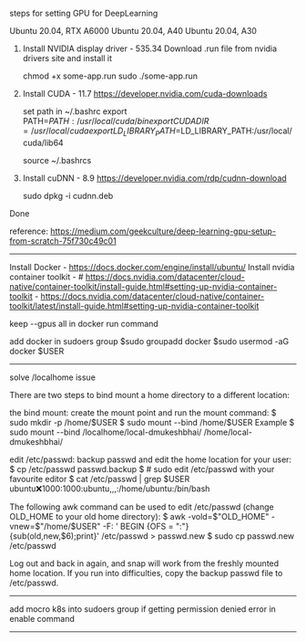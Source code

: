 steps for setting GPU for DeepLearning

Ubuntu 20.04, RTX A6000
Ubuntu 20.04, A40
Ubuntu 20.04, A30

1. Install NVIDIA display driver - 535.34
	Download .run file from nvidia drivers site and install it
	
	chmod +x some-app.run
	sudo ./some-app.run

2. Install CUDA - 11.7
	https://developer.nvidia.com/cuda-downloads
	
	set path in ~/.bashrc
export PATH=$PATH:/usr/local/cuda/bin
export CUDADIR=/usr/local/cuda
export LD_LIBRARY_PATH=$LD_LIBRARY_PATH:/usr/local/cuda/lib64

	source ~/.bashrcs

3. Install cuDNN - 8.9
	https://developer.nvidia.com/rdp/cudnn-download
	
	sudo dpkg -i cudnn.deb

Done

reference: https://medium.com/geekculture/deep-learning-gpu-setup-from-scratch-75f730c49c01

---

Install Docker - https://docs.docker.com/engine/install/ubuntu/
Install nvidia container toolkit - # https://docs.nvidia.com/datacenter/cloud-native/container-toolkit/install-guide.html#setting-up-nvidia-container-toolkit
								 - https://docs.nvidia.com/datacenter/cloud-native/container-toolkit/latest/install-guide.html#setting-up-nvidia-container-toolkit

keep --gpus all in docker run command

add docker in sudoers group
$sudo groupadd docker
$sudo usermod -aG docker $USER

---

solve /localhome issue

There are two steps to bind mount a home directory to a different location:

the bind mount: create the mount point and run the mount command:
$ sudo mkdir -p /home/$USER
$ sudo mount --bind <original-home-location> /home/$USER
Example $  sudo mount --bind /localhome/local-dmukeshbhai/ /home/local-dmukeshbhai/

edit /etc/passwd: backup passwd and edit the home location for your user:
$ cp /etc/passwd passwd.backup
$ # sudo edit /etc/passwd with your favourite editor
$ cat /etc/passwd | grep $USER
  ubuntu:x:1000:1000:ubuntu,,,:/home/ubuntu:/bin/bash
  
The following awk command can be used to edit /etc/passwd (change OLD_HOME to your old home directory):
$ awk -vold=$"OLD_HOME" -vnew=$"/home/$USER" -F: ' BEGIN {OFS = ":"} \
  {sub(old,new,$6);print}' /etc/passwd > passwd.new
$ sudo cp passwd.new /etc/passwd

Log out and back in again, and snap will work from the freshly mounted home location. If you run into difficulties, copy the backup passwd file to /etc/passwd.

---

add mocro k8s into sudoers group if getting permission denied error in enable command

---
